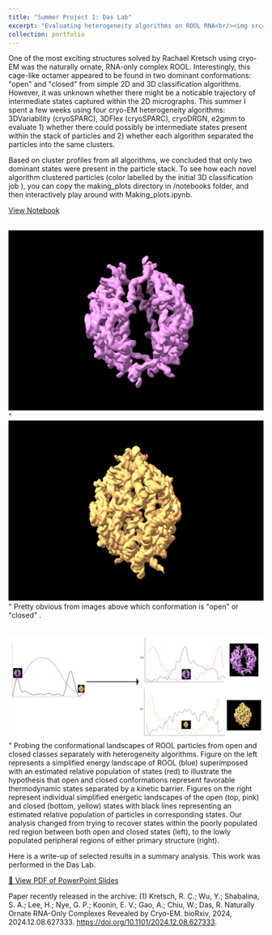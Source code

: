 ```yaml
---
title: "Summer Project 1: Das Lab"
excerpt: "Evaluating heterogeneity algorithms on ROOL RNA<br/><img src='/images/summer_proj_image.png'>"
collection: portfolio
---
```


One of the most exciting structures solved by Rachael Kretsch using cryo-EM was the naturally ornate, RNA-only complex ROOL. Interestingly, this cage-like octamer appeared to be found in two dominant conformations: "open" and "closed" from simple 2D and 3D classification algorithms. However, it was unknown whether there might be a noticable trajectory of intermediate states captured within the 2D micrographs. This summer I spent a few weeks using four cryo-EM heterogeneity algorithms: 3DVariability (cryoSPARC), 3DFlex (cryoSPARC), cryoDRGN, e2gmm to evaluate 1) whether there could possibly be intermediate states present within the stack of particles and 2) whether each algorithm separated the particles into the same clusters. 

Based on cluster profiles from all algorithms, we concluded that only two dominant states were present in the particle stack. To see how each novel algorithm clustered particles (color labelled by the initial 3D classification job ), you can copy the making_plots directory in /notebooks folder, and then interactively play around with Making_plots.ipynb. 

[View Notebook](https://github.com/georgiagracetully/georgiagracetully.github.io/notebooks/making_plots/Making_plots.ipynb)


<br/><img src='/images/image9.png'>" <br/><img src='/images/image10.png'>"
Pretty obvious from images above which conformation is "open" or "closed" . 

<br/><img src='/images/summer_proj_image.png'>"
Probing the conformational landscapes of ROOL particles from open and closed classes separately with heterogeneity algorithms. Figure on the left represents a simplified energy landscape of ROOL (blue) superimposed with an estimated relative population of states (red) to illustrate the hypothesis that open and closed conformations represent favorable thermodynamic states separated by a kinetic barrier. Figures on the right represent individual simplified energetic landscapes of the open (top, pink) and closed (bottom, yellow) states with black lines representing an estimated relative population of particles in corresponding states. Our analysis changed from trying to recover states within the poorly populated red region between both open and closed states (left), to the lowly populated peripheral regions of either primary structure (right).

Here is a write-up of selected results in a summary analysis. This work was performed in the Das Lab. 

[📄 View PDF of PowerPoint Slides](/files/Tully_Summer_Project_summary.pdf)

Paper recently released in the archive: 
(1)	Kretsch, R. C.; Wu, Y.; Shabalina, S. A.; Lee, H.; Nye, G. P.; Koonin, E. V.; Gao, A.; Chiu, W.; Das, R. Naturally Ornate RNA-Only Complexes Revealed by Cryo-EM. bioRxiv, 2024, 2024.12.08.627333. https://doi.org/10.1101/2024.12.08.627333.
